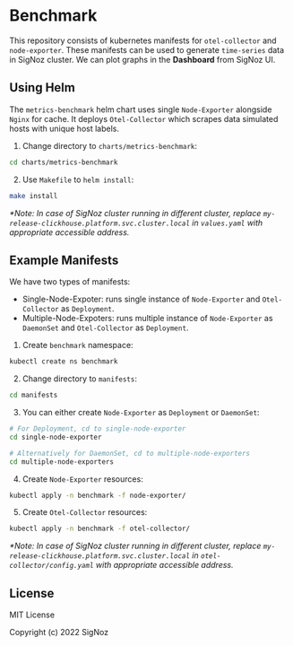 # Benchmark

This repository consists of kubernetes manifests for `otel-collector` and `node-exporter`.
These manifests can be used to generate `time-series` data in SigNoz cluster.
We can plot graphs in the **Dashboard** from SigNoz UI.

## Using Helm

The `metrics-benchmark` helm chart uses single `Node-Exporter` alongside `Nginx` for cache.
It deploys `Otel-Collector` which scrapes data simulated hosts with unique host labels.

1. Change directory to `charts/metrics-benchmark`:
```bash
cd charts/metrics-benchmark
```

2. Use `Makefile` to `helm install`:
```bash
make install
```

_*Note: In case of SigNoz cluster running in different cluster, replace `my-release-clickhouse.platform.svc.cluster.local` in `values.yaml` with appropriate accessible address._

## Example Manifests

We have two types of manifests:
- Single-Node-Expoter: runs single instance of `Node-Exporter` and `Otel-Collector` as `Deployment`.
- Multiple-Node-Expoters: runs multiple instance of `Node-Exporter` as `DaemonSet` and `Otel-Collector` as `Deployment`.

1. Create `benchmark` namespace:
```bash
kubectl create ns benchmark
```

2. Change directory to `manifests`:
```bash
cd manifests
```

3. You can either create `Node-Exporter` as `Deployment` or `DaemonSet`:
```bash
# For Deployment, cd to single-node-exporter
cd single-node-exporter

# Alternatively for DaemonSet, cd to multiple-node-exporters
cd multiple-node-exporters
```

4. Create `Node-Exporter` resources:
```bash
kubectl apply -n benchmark -f node-exporter/
```

5. Create `Otel-Collector` resources:
```bash
kubectl apply -n benchmark -f otel-collector/
```

_*Note: In case of SigNoz cluster running in different cluster, replace `my-release-clickhouse.platform.svc.cluster.local` in `otel-collector/config.yaml` with appropriate accessible address._

## License

MIT License

Copyright (c) 2022 SigNoz
